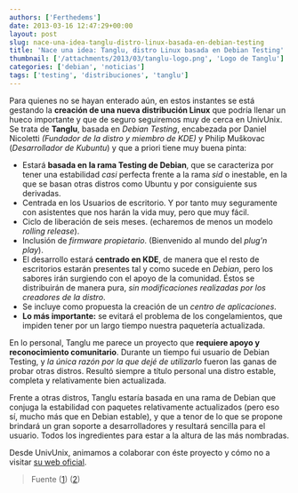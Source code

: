 ```yaml
---
authors: ['Ferthedems']
date: 2013-03-16 12:47:29+00:00
layout: post
slug: nace-una-idea-tanglu-distro-linux-basada-en-debian-testing
title: 'Nace una idea: Tanglu, distro Linux basada en Debian Testing'
thumbnail: ['/attachments/2013/03/tanglu-logo.png', 'Logo de Tanglu']
categories: ['debian', 'noticias']
tags: ['testing', 'distribuciones', 'tanglu']
---
```


Para quienes no se hayan enterado aún, en estos instantes se está gestando la **creación de una nueva distribución Linux** que podría llenar un hueco importante y que de seguro seguiremos muy de cerca en UnivUnix. Se trata de **Tanglu**, basada en _Debian Testing_, encabezada por Daniel Nicoletti _(Fundador de la distro y miembro de KDE)_ y Philip Muškovac (_Desarrollador de Kubuntu_) y que a priori tiene muy buena pinta:
  * Estará **basada en la rama Testing de Debian**, que se caracteriza por tener una estabilidad _casi_ perfecta frente a la rama _sid_ o inestable, en la que se basan otras distros como Ubuntu y por consiguiente sus derivadas.
  * Centrada en los Usuarios de escritorio. Y por tanto muy seguramente con asistentes que nos harán la vida muy, pero que muy fácil.
  * Ciclo de liberación de seis meses. (echaremos de menos un modelo _rolling release_).
  * Inclusión de _firmware propietario_. (Bienvenido al mundo del _plug'n play_).
  * El desarrollo estará **centrado en KDE**, de manera que el resto de escritorios estarán presentes tal y como sucede en _Debian_, pero los sabores irán surgiendo con el apoyo de la comunidad. Éstos se distribuirán de manera pura, _sin modificaciones realizadas por los creadores de la distro_.
  * Se incluye como propuesta la creación de un _centro de aplicaciones_.
  * **Lo más importante:** se evitará el problema de los congelamientos, que impiden tener por un largo tiempo nuestra paquetería actualizada.

En lo personal, Tanglu me parece un proyecto que **requiere apoyo y reconocimiento comunitario**. Durante un tiempo fui usuario de Debian Testing, y _la única razón por la que dejé de utilizarlo_ fueron las ganas de probar otras distros. Resultó siempre a título personal una distro estable, completa y relativamente bien actualizada.

Frente a otras distros, Tanglu estaría basada en una rama de Debian que conjuga la estabilidad con paquetes relativamente actualizados (pero eso sí, mucho más que en Debian estable), y que a tenor de lo que se propone brindará un gran soporte a desarrolladores y resultará sencilla para el usuario. Todos los ingredientes para estar a la altura de las más nombradas.

Desde UnivUnix, animamos a colaborar con éste proyecto y cómo no a visitar [su web oficial](http://tanglu.org/).

>Fuente ([1](http://blog.desdelinux.net/tanglu-distribucion-basada-en-debian/)) ([2](http://blog.tenstral.net/2013/03/tanglu.html))
